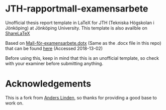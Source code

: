 # JTH-rapportmall-examensarbete 

Unofficial thesis report template in LaTeX for JTH (Tekniska Högskolan i Jönköping) at Jönköping University. This template is also availble on [ShareLaTeX](https://www.sharelatex.com/read/ryqfgfymjbcf)

Based on [Mall-för-examensarbete.dotx](http://ju.se/download/18.448e5a1414f64cc6e183ea5e/1441623803036/Mall+f%C3%B6r+examensarbete.dotx) (Same as the .docx file in this repo) that can be found [here](http://ju.se/student/studier/examensarbete-uppsats.html) (Accessed 2018-13-02)

Before using this, keep in mind that this is an unofficial template, so check with your examiner before submitting anything.

# Acknowledgements

This is a fork from [Anders Linden](https://github.com/Anders-Linden/JTH-rapportmall-examensarbete), so thanks for providing a good base to work on.
